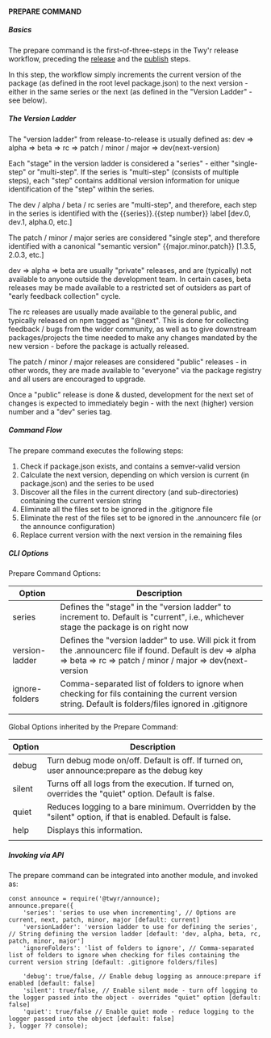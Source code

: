 #### PREPARE COMMAND

##### Basics
The prepare command is the first-of-three-steps in the Twy'r release workflow,
preceding the [release](RELEASE_COMMAND.md) and the [publish](PUBLISH_COMMAND.md)
steps.

In this step, the workflow simply increments the current version of the package
(as defined in the root level package.json) to the next version - either in the
same series or the next (as defined in the "Version Ladder" - see below).

##### The Version Ladder
The "version ladder" from release-to-release is usually defined as:
dev => alpha => beta => rc => patch / minor / major => dev(next-version)

Each "stage" in the version ladder is considered a "series" - either "single-step" or
"multi-step". If the series is "multi-step" (consists of multiple steps), each "step"
contains additional version information for unique identification of the "step" within
the series.

The dev / alpha / beta / rc series are "multi-step", and therefore, each step
in the series is identified with the {{series}}.{{step number}} label [dev.0, dev.1,
alpha.0, etc.]

The patch / minor / major series are considered "single step", and therefore identified
with a canonical "semantic version" {{major.minor.patch}} [1.3.5, 2.0.3, etc.]

dev => alpha => beta are usually "private" releases, and are (typically) not available
to anyone outside the development team. In certain cases, beta releases may be made
available to a restricted set of outsiders as part of "early feedback collection" cycle.

The rc releases are usually made available to the general public, and typically released on
npm tagged as "@next". This is done for collecting feedback / bugs from the wider community,
as well as to give downstream packages/projects the time needed to make any changes mandated
by the new version - before the package is actually released.

The patch / minor / major releases are considered "public" releases - in other words, they are
made available to "everyone" via the package registry and all users are encouraged to upgrade.

Once a "public" release is done & dusted, development for the next set of changes is expected
to immediately begin - with the next (higher) version number and a "dev" series tag.

##### Command Flow
The prepare command executes the following steps:

1. Check if package.json exists, and contains a semver-valid version
1. Calculate the next version, depending on which version is current (in package.json) and the series to be used
1. Discover all the files in the current directory (and sub-directories) containing the current version string
1. Eliminate all the files set to be ignored in the .gitignore file
1. Eliminate the rest of the files set to be ignored in the .announcerc file (or the announce configuration)
1. Replace current version with the next version in the remaining files

##### CLI Options

Prepare Command Options:

| Option | Description |
| --- | --- |
| series | Defines the "stage" in the "version ladder" to increment to. Default is "current", i.e., whichever stage the package is on right now |
| version-ladder | Defines the "version ladder" to use. Will pick it from the .announcerc file if found. Default is dev => alpha => beta => rc => patch / minor / major => dev(next-version |
| ignore-folders | Comma-separated list of folders to ignore when checking for fils containing the current version string. Default is folders/files ignored in .gitignore |
|   |   |

Global Options inherited by the Prepare Command:

| Option | Description |
| --- | --- |
| debug | Turn debug mode on/off. Default is off. If turned on, user announce:prepare as the debug key |
| silent | Turns off all logs from the execution. If turned on, overrides the "quiet" option. Default is false. |
| quiet | Reduces logging to a bare minimum. Overridden by the "silent" option, if that is enabled. Default is false. |
| help | Displays this information. |
|   |   |

##### Invoking via API

The prepare command can be integrated into another module, and invoked as:

```
const announce = require('@twyr/announce);
announce.prepare({
    'series': 'series to use when incrementing', // Options are current, next, patch, minor, major [default: current]
    'versionLadder': 'version ladder to use for defining the series', // String defining the version ladder [default: 'dev, alpha, beta, rc, patch, minor, major']
    'ignoreFolders': 'list of folders to ignore', // Comma-separated list of folders to ignore when checking for files containing the current version string [default: .gitignore folders/files]

    'debug': true/false, // Enable debug logging as annouce:prepare if enabled [default: false]
    'silent': true/false, // Enable silent mode - turn off logging to the logger passed into the object - overrides "quiet" option [default: false]
    'quiet': true/false // Enable quiet mode - reduce logging to the logger passed into the object [default: false]
}, logger ?? console);
```
